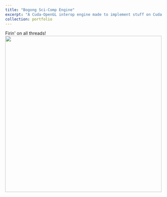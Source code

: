 ```yaml
---
title: "Bogong Sci-Comp Engine"
excerpt: "A Cuda-OpenGL interop engine made to implement stuff on Cuda and visualize it using OpenGL. <br/><img src='/images/gerstener.gif' width='500' height='500' >"
collection: portfolio
---  
```

Firin' on all threads!  
<img src='/images/gerstener.gif' width='500' height='500' >